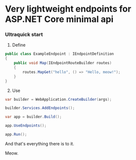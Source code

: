 # Very lightweight endpoints for ASP.NET Core minimal api

### Ultraquick start

1. Define
```cs
public class ExampleEndpoint : IEndpointDefinition
{
    public void Map(IEndpointRouteBuilder routes)
    {
        routes.MapGet("hello", () => "Hello, meow!");
    }
}
```

2. Use
```cs
var builder = WebApplication.CreateBuilder(args);

builder.Services.AddEndpoints();

var app = builder.Build();

app.UseEndpoints();

app.Run();
```

And that's everything there is to it.

Meow.
